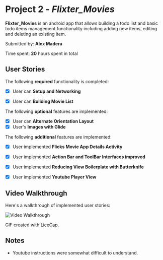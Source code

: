 # Project 2 - *Flixter_Movies*

**Flixter_Movies** is an android app that allows building a todo list and basic todo items management functionality including adding new items, editing and deleting an existing item.

Submitted by: **Alex Madera**

Time spent: **20** hours spent in total

## User Stories

The following **required** functionality is completed:

* [x] User can **Setup and Networking**
* [x] User can **Buliding Movie List** 


The following **optional** features are implemented:

* [x] User can **Alternate Orientation Layout** 
* [x] User's **Images with Glide** 

The following **additional** features are implemented:

* [x] User implemented **Flicks Movie App Details Activity**

* [x] User implemented **Action Bar and ToolBar Interfaces improved**

* [x] User implemented **Reducing View Boilerplate with Butterknife**
* [x] User implemented **Youtube Player View**

## Video Walkthrough

Here's a walkthrough of implemented user stories:

<img src='walkthrough.gif' title='Video Walkthrough' width='' alt='Video Walkthrough' />

GIF created with [LiceCap](http://www.cockos.com/licecap/).

## Notes

* Youtube instructions were somewhat difficult to understand.
